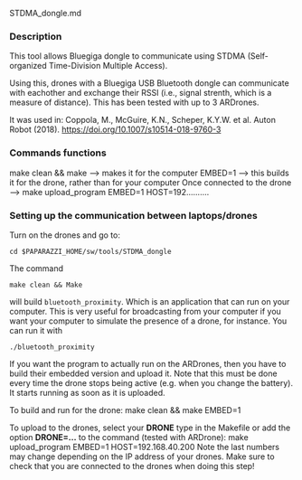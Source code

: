 STDMA_dongle.md

### Description
This tool allows Bluegiga dongle to communicate using STDMA (Self-organized Time-Division Multiple Access).

Using this, drones with a Bluegiga USB Bluetooth dongle can communicate with eachother and exchange their RSSI (i.e., signal strenth, which is a measure of distance). This has been tested with up to 3 ARDrones.

It was used in: Coppola, M., McGuire, K.N., Scheper, K.Y.W. et al. Auton Robot (2018). https://doi.org/10.1007/s10514-018-9760-3

### Commands functions
make clean && make --> makes it for the computer
EMBED=1 --> this builds it for the drone, rather than for your computer
Once connected to the drone --> make upload_program EMBED=1 HOST=192..........

### Setting up the communication between laptops/drones
Turn on the drones and go to:

	cd $PAPARAZZI_HOME/sw/tools/STDMA_dongle

The command

	make clean && Make

will build `bluetooth_proximity`. Which is an application that can run on your computer. This is very useful for broadcasting from your computer if you want your computer to simulate the presence of a drone, for instance.
You can run it with

	./bluetooth_proximity

If you want the program to actually run on the ARDrones, then you have to build their embedded version and upload it. Note that this must be done every time the drone stops being active (e.g. when you change the battery). It starts running as soon as it is uploaded.

To build and run for the drone:
	make clean && make EMBED=1

To upload to the drones, select your **DRONE** type in the Makefile or add the option **DRONE=...** to the command (tested with ARDrone):
	make upload_program EMBED=1 HOST=192.168.40.200
Note the last numbers may change depending on the IP address of your drones.
Make sure to check that you are connected to the drones when doing this step!
